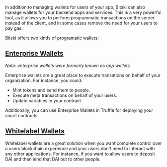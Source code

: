 In addition to managing wallets for users of your app, Bitski can also manage wallets for your backend apps and services. This is a very powerful tool, as it allows you to perform programmatic transactions on the server instead of the client, and in some cases remove the need for your users to pay gas. 

Bitski offers two kinds of programatic wallets:

## [Enterprise Wallets](app-wallet.md)

_Note: enterprise wallets were formerly known as app wallets_

Enterprise wallets are a great place to execute transations on behalf of your organization. For instance, you could:

- Mint tokens and send them to people.
- Execute meta transactions on behalf of your users.
- Update variables in your contract.

Additionally, you can use Enterprise Wallets in Truffle for deploying your smart contracts.

## [Whitelabel Wallets](whitelabel-wallet.md)

Whitelabel wallets are a great solution when you want complete control over a users blockchain experience and your users don't need to interact with any other applications. For instance, if you want to allow users to deposit DAI and then lend that DAI out to other people.
